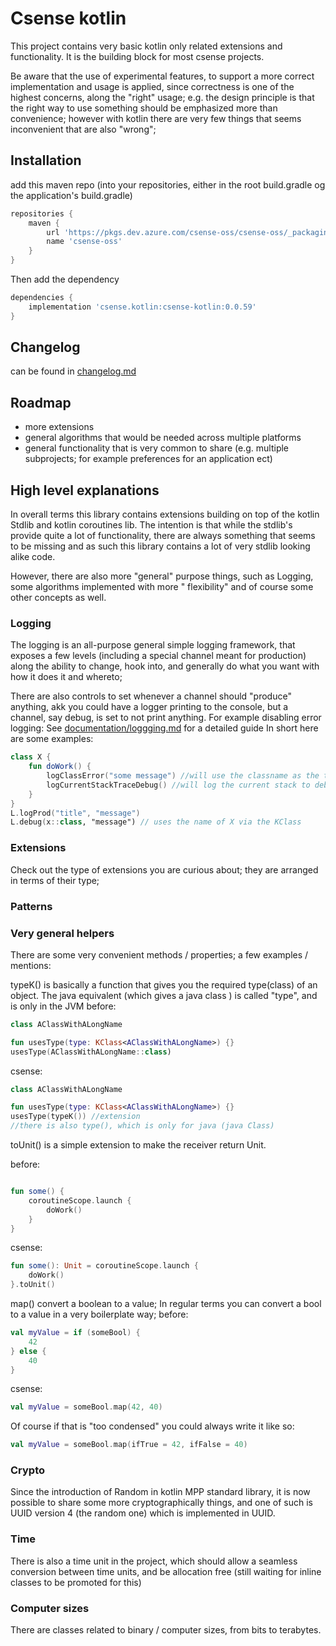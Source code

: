 # Csense kotlin

This project contains very basic kotlin only related extensions and functionality. It is the building block for most
csense projects.

Be aware that the use of experimental features, to support a more correct implementation and usage is applied, since
correctness is one of the highest concerns, along the "right" usage; e.g. the design principle is that the right way to
use something should be emphasized more than convenience; however with kotlin there are very few things that seems
inconvenient that are also "wrong";

## Installation

add this maven repo (into your repositories, either in the root build.gradle og the application's build.gradle)

```groovy
repositories {
    maven {
        url 'https://pkgs.dev.azure.com/csense-oss/csense-oss/_packaging/csense-oss/maven/v1'
        name 'csense-oss'
    }
}
```

Then add the dependency

```groovy
dependencies {
    implementation 'csense.kotlin:csense-kotlin:0.0.59'
}
```

## Changelog

can be found in [changelog.md](changelog.md)

## Roadmap

- more extensions
- general algorithms that would be needed across multiple platforms
- general functionality that is very common to share (e.g. multiple subprojects; for example preferences for an
  application ect)

## High level explanations

In overall terms this library contains extensions building on top of the kotlin Stdlib and kotlin coroutines lib. The
intention is that while the stdlib's provide quite a lot of functionality, there are always something that seems to be
missing and as such this library contains a lot of very stdlib looking alike code.

However, there are also more "general" purpose things, such as Logging, some algorithms implemented with more "
flexibility"
and of course some other concepts as well.

### Logging

The logging is an all-purpose general simple logging framework, that exposes a few levels (including a special channel
meant for production)
along the ability to change, hook into, and generally do what you want with how it does it and whereto;

There are also controls to set whenever a channel should "produce" anything, akk you could have a logger printing to the
console, but a channel, say debug, is set to not print anything. For example disabling error logging:
See [documentation/loggging.md](documentation/Logging.md) for a detailed guide In short here are some examples:

````kotlin
class X {
    fun doWork() {
        logClassError("some message") //will use the classname as the tag
        logCurrentStackTraceDebug() //will log the current stack to debug (the tag will be "stack") but can be changed
    }
}
L.logProd("title", "message") 
L.debug(x::class, "message") // uses the name of X via the KClass 
````

### Extensions

Check out the type of extensions you are curious about; they are arranged in terms of their type;

### Patterns

### Very general helpers

There are some very convenient methods / properties; a few examples / mentions:

typeK() is basically a function that gives you the required type(class) of an object. The java equivalent  (which gives
a java class ) is called "type", and is only in the JVM before:

````kotlin
class AClassWithALongName

fun usesType(type: KClass<AClassWithALongName>) {}
usesType(AClassWithALongName::class)
````

csense:

````kotlin
class AClassWithALongName

fun usesType(type: KClass<AClassWithALongName>) {}
usesType(typeK()) //extension
//there is also type(), which is only for java (java Class)   
````

toUnit() is a simple extension to make the receiver return Unit.

before:

````kotlin

fun some() {
    coroutineScope.launch {
        doWork()
    }
}

````

csense:

````kotlin
fun some(): Unit = coroutineScope.launch {
    doWork()
}.toUnit()
````

map() convert a boolean to a value; In regular terms you can convert a bool to a value in a very boilerplate way;
before:

````kotlin
val myValue = if (someBool) {
    42
} else {
    40
}

````

csense:

````kotlin
val myValue = someBool.map(42, 40)
````

Of course if that is "too condensed" you could always write it like so:

````kotlin
val myValue = someBool.map(ifTrue = 42, ifFalse = 40)
````

### Crypto

Since the introduction of Random in kotlin MPP standard library, it is now possible to share some more cryptographically
things, and one of such is UUID version 4 (the random one)
which is implemented in UUID.

### Time

There is also a time unit in the project, which should allow a seamless conversion between time units, and be allocation
free (still waiting for inline classes to be promoted for this)

### Computer sizes

There are classes related to binary / computer sizes, from bits to terabytes.
